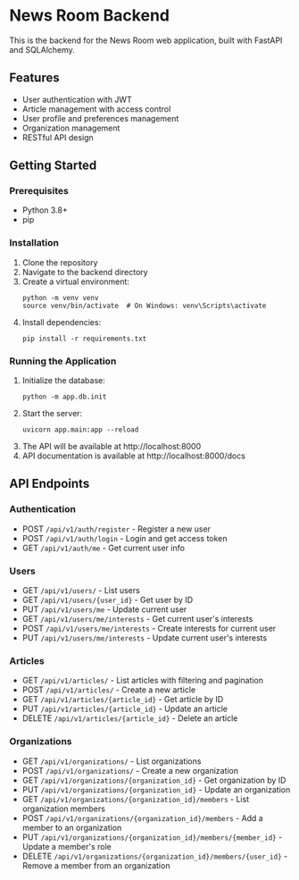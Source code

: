 # News Room Backend

This is the backend for the News Room web application, built with FastAPI and SQLAlchemy.

## Features

- User authentication with JWT
- Article management with access control
- User profile and preferences management
- Organization management
- RESTful API design

## Getting Started

### Prerequisites

- Python 3.8+
- pip

### Installation

1. Clone the repository
2. Navigate to the backend directory
3. Create a virtual environment:
   ```
   python -m venv venv
   source venv/bin/activate  # On Windows: venv\Scripts\activate
   ```
4. Install dependencies:
   ```
   pip install -r requirements.txt
   ```

### Running the Application

1. Initialize the database:
   ```
   python -m app.db.init
   ```
2. Start the server:
   ```
   uvicorn app.main:app --reload
   ```
3. The API will be available at http://localhost:8000
4. API documentation is available at http://localhost:8000/docs

## API Endpoints

### Authentication
- POST `/api/v1/auth/register` - Register a new user
- POST `/api/v1/auth/login` - Login and get access token
- GET `/api/v1/auth/me` - Get current user info

### Users
- GET `/api/v1/users/` - List users
- GET `/api/v1/users/{user_id}` - Get user by ID
- PUT `/api/v1/users/me` - Update current user
- GET `/api/v1/users/me/interests` - Get current user's interests
- POST `/api/v1/users/me/interests` - Create interests for current user
- PUT `/api/v1/users/me/interests` - Update current user's interests

### Articles
- GET `/api/v1/articles/` - List articles with filtering and pagination
- POST `/api/v1/articles/` - Create a new article
- GET `/api/v1/articles/{article_id}` - Get article by ID
- PUT `/api/v1/articles/{article_id}` - Update an article
- DELETE `/api/v1/articles/{article_id}` - Delete an article

### Organizations
- GET `/api/v1/organizations/` - List organizations
- POST `/api/v1/organizations/` - Create a new organization
- GET `/api/v1/organizations/{organization_id}` - Get organization by ID
- PUT `/api/v1/organizations/{organization_id}` - Update an organization
- GET `/api/v1/organizations/{organization_id}/members` - List organization members
- POST `/api/v1/organizations/{organization_id}/members` - Add a member to an organization
- PUT `/api/v1/organizations/{organization_id}/members/{member_id}` - Update a member's role
- DELETE `/api/v1/organizations/{organization_id}/members/{user_id}` - Remove a member from an organization

